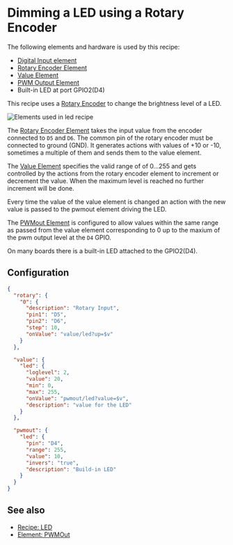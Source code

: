 # Dimming a LED using a Rotary Encoder

The following elements and hardware is used by this recipe:

* [Digital Input element](/elements/digitalin.md)
* [Rotary Encoder Element](/elements/rotary.md)
* [Value Element](/elements/value.md)
* [PWM Output Element](/elements/pwmout.md) 
* Built-in LED at port GPIO2(D4)

This recipe uses a [Rotary Encoder](/elements/rotary.md) to change the brightness level of a LED.

![Elements used in led recipe](/ledrotaryflow.png)

The [Rotary Encoder Element](/elements/rotary.md) takes the input value from the encoder connected to `D5` and `D6`. The common pin of the rotary encoder must be connected to ground (GND).
It generates actions with values of +10 or -10, sometimes a multiple of them and sends them to the value element.

The [Value Element](/elements/value.md) specifies the valid range of of 0...255 and gets controlled by the actions from the rotary encoder element to increment or decrement the value. When the maximum level is reached no further increment will be done.

Every time the value of the value element is changed an action with the new value is passed to the pwmout element driving the LED.

The [PWMout Element](/elements/pwmout.md) is configured to allow values within the same range as passed from the value element corresponding to 0 up to the maxium of the pwm output level at the `D4` GPIO.

On many boards there is a built-in LED attached to the GPIO2(D4).

## Configuration

```JSON
{
  "rotary": {
    "0": {
      "description": "Rotary Input",
      "pin1": "D5",
      "pin2": "D6",
      "step": 10,
      "onValue": "value/led?up=$v"
    }
  },

  "value": {
    "led": {
      "loglevel": 2,
      "value": 20,
      "min": 0,
      "max": 255,
      "onValue": "pwmout/led?value=$v",
      "description": "value for the LED"
    }
  },

  "pwmout": {
    "led": {
      "pin": "D4",
      "range": 255,
      "value": 10,
      "invers": "true",
      "description": "Build-in LED"
    }
  }
}
```

## See also

* [Recipe: LED](/recipes/led.md)
* [Element: PWMOut](/elements/pwmout.md)

